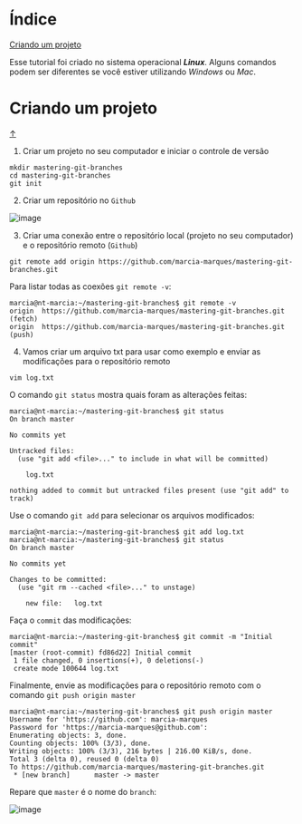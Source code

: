 # Índice

[Criando um projeto](#criando-um-projeto) <br>

Esse tutorial foi criado no sistema operacional **_Linux_**. Alguns comandos podem ser diferentes se você estiver utilizando _Windows_ ou _Mac_.

# Criando um projeto
[&uarr;](#índice)

1. Criar um projeto no seu computador e iniciar o controle de versão

```
mkdir mastering-git-branches
cd mastering-git-branches
git init
```

2. Criar um repositório no `Github`

![image](https://user-images.githubusercontent.com/75334161/120942426-33072b00-c6ff-11eb-938d-2e5b2e341cef.png)

3. Criar uma conexão entre o repositório local (projeto no seu computador) e o repositório remoto (`Github`)

```
git remote add origin https://github.com/marcia-marques/mastering-git-branches.git
```

Para listar todas as coexões `git remote -v`:

```
marcia@nt-marcia:~/mastering-git-branches$ git remote -v
origin	https://github.com/marcia-marques/mastering-git-branches.git (fetch)
origin	https://github.com/marcia-marques/mastering-git-branches.git (push)
```

4. Vamos criar um arquivo txt para usar como exemplo e enviar as modificações para o repositório remoto

```
vim log.txt
```

O comando `git status` mostra quais foram as alterações feitas:

```
marcia@nt-marcia:~/mastering-git-branches$ git status
On branch master

No commits yet

Untracked files:
  (use "git add <file>..." to include in what will be committed)

	log.txt

nothing added to commit but untracked files present (use "git add" to track)
```

Use o comando `git add` para selecionar os arquivos modificados:

```
marcia@nt-marcia:~/mastering-git-branches$ git add log.txt 
marcia@nt-marcia:~/mastering-git-branches$ git status
On branch master

No commits yet

Changes to be committed:
  (use "git rm --cached <file>..." to unstage)

	new file:   log.txt
```

Faça o `commit` das modificações:

```
marcia@nt-marcia:~/mastering-git-branches$ git commit -m "Initial commit"
[master (root-commit) fd86d22] Initial commit
 1 file changed, 0 insertions(+), 0 deletions(-)
 create mode 100644 log.txt
```

Finalmente, envie as modificações para o repositório remoto com o comando `git push origin master`

```
marcia@nt-marcia:~/mastering-git-branches$ git push origin master
Username for 'https://github.com': marcia-marques	
Password for 'https://marcia-marques@github.com': 
Enumerating objects: 3, done.
Counting objects: 100% (3/3), done.
Writing objects: 100% (3/3), 216 bytes | 216.00 KiB/s, done.
Total 3 (delta 0), reused 0 (delta 0)
To https://github.com/marcia-marques/mastering-git-branches.git
 * [new branch]      master -> master
```

Repare que `master` é o nome do `branch`:

![image](https://user-images.githubusercontent.com/75334161/120944149-53d47e00-c709-11eb-8c58-0c0b1dad97ad.png)
